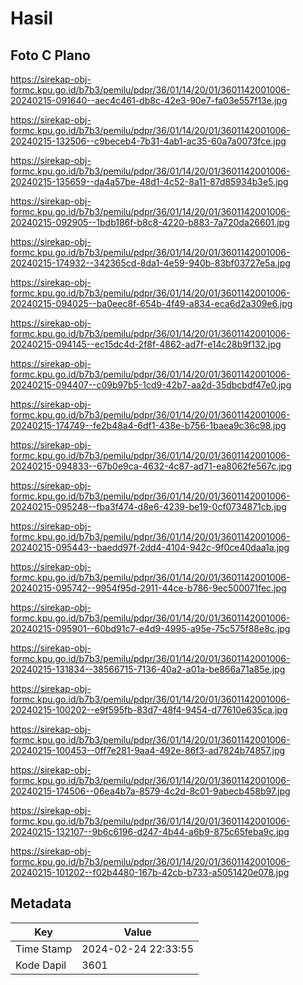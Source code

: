 # Hasil

## Foto C Plano

https://sirekap-obj-formc.kpu.go.id/b7b3/pemilu/pdpr/36/01/14/20/01/3601142001006-20240215-091640--aec4c461-db8c-42e3-90e7-fa03e557f13e.jpg

https://sirekap-obj-formc.kpu.go.id/b7b3/pemilu/pdpr/36/01/14/20/01/3601142001006-20240215-132506--c9beceb4-7b31-4ab1-ac35-60a7a0073fce.jpg

https://sirekap-obj-formc.kpu.go.id/b7b3/pemilu/pdpr/36/01/14/20/01/3601142001006-20240215-135659--da4a57be-48d1-4c52-8a11-87d85934b3e5.jpg

https://sirekap-obj-formc.kpu.go.id/b7b3/pemilu/pdpr/36/01/14/20/01/3601142001006-20240215-092905--1bdb186f-b8c8-4220-b883-7a720da26601.jpg

https://sirekap-obj-formc.kpu.go.id/b7b3/pemilu/pdpr/36/01/14/20/01/3601142001006-20240215-174932--342365cd-8da1-4e59-940b-83bf03727e5a.jpg

https://sirekap-obj-formc.kpu.go.id/b7b3/pemilu/pdpr/36/01/14/20/01/3601142001006-20240215-094025--ba0eec8f-654b-4f49-a834-eca6d2a309e6.jpg

https://sirekap-obj-formc.kpu.go.id/b7b3/pemilu/pdpr/36/01/14/20/01/3601142001006-20240215-094145--ec15dc4d-2f8f-4862-ad7f-e14c28b9f132.jpg

https://sirekap-obj-formc.kpu.go.id/b7b3/pemilu/pdpr/36/01/14/20/01/3601142001006-20240215-094407--c09b97b5-1cd9-42b7-aa2d-35dbcbdf47e0.jpg

https://sirekap-obj-formc.kpu.go.id/b7b3/pemilu/pdpr/36/01/14/20/01/3601142001006-20240215-174749--fe2b48a4-6df1-438e-b756-1baea9c36c98.jpg

https://sirekap-obj-formc.kpu.go.id/b7b3/pemilu/pdpr/36/01/14/20/01/3601142001006-20240215-094833--67b0e9ca-4632-4c87-ad71-ea8062fe567c.jpg

https://sirekap-obj-formc.kpu.go.id/b7b3/pemilu/pdpr/36/01/14/20/01/3601142001006-20240215-095248--fba3f474-d8e6-4239-be19-0cf0734871cb.jpg

https://sirekap-obj-formc.kpu.go.id/b7b3/pemilu/pdpr/36/01/14/20/01/3601142001006-20240215-095443--baedd97f-2dd4-4104-942c-9f0ce40daa1a.jpg

https://sirekap-obj-formc.kpu.go.id/b7b3/pemilu/pdpr/36/01/14/20/01/3601142001006-20240215-095742--9954f95d-2911-44ce-b786-9ec500071fec.jpg

https://sirekap-obj-formc.kpu.go.id/b7b3/pemilu/pdpr/36/01/14/20/01/3601142001006-20240215-095901--60bd91c7-e4d9-4995-a95e-75c575f88e8c.jpg

https://sirekap-obj-formc.kpu.go.id/b7b3/pemilu/pdpr/36/01/14/20/01/3601142001006-20240215-131834--38566715-7136-40a2-a01a-be866a71a85e.jpg

https://sirekap-obj-formc.kpu.go.id/b7b3/pemilu/pdpr/36/01/14/20/01/3601142001006-20240215-100202--e9f595fb-83d7-48f4-9454-d77610e635ca.jpg

https://sirekap-obj-formc.kpu.go.id/b7b3/pemilu/pdpr/36/01/14/20/01/3601142001006-20240215-100453--0ff7e281-9aa4-492e-86f3-ad7824b74857.jpg

https://sirekap-obj-formc.kpu.go.id/b7b3/pemilu/pdpr/36/01/14/20/01/3601142001006-20240215-174506--06ea4b7a-8579-4c2d-8c01-9abecb458b97.jpg

https://sirekap-obj-formc.kpu.go.id/b7b3/pemilu/pdpr/36/01/14/20/01/3601142001006-20240215-132107--9b6c6196-d247-4b44-a6b9-875c65feba9c.jpg

https://sirekap-obj-formc.kpu.go.id/b7b3/pemilu/pdpr/36/01/14/20/01/3601142001006-20240215-101202--f02b4480-167b-42cb-b733-a5051420e078.jpg


## Metadata

| Key        | Value               |
| ---------- | ------------------- |
| Time Stamp | 2024-02-24 22:33:55 |
| Kode Dapil | 3601                |



